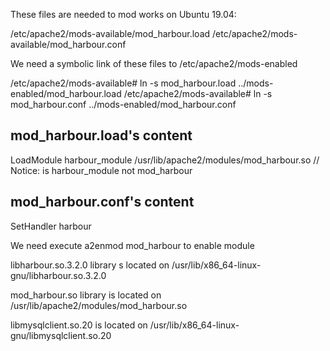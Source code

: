 These files are needed to mod works on Ubuntu 19.04:

/etc/apache2/mods-available/mod_harbour.load
/etc/apache2/mods-available/mod_harbour.conf

We need a symbolic link of these files to /etc/apache2/mods-enabled

/etc/apache2/mods-available# ln -s mod_harbour.load ../mods-enabled/mod_harbour.load
/etc/apache2/mods-available# ln -s mod_harbour.conf ../mods-enabled/mod_harbour.conf

mod_harbour.load's content
--------------------------

LoadModule harbour_module /usr/lib/apache2/modules/mod_harbour.so  // Notice: is harbour_module not mod_harbour

mod_harbour.conf's content
--------------------------

<IfModule mod_harbour.c>
        <FilesMatch "\.(prg)$">
                SetHandler harbour
        </FilesMatch>
</IfModule>


We need execute a2enmod mod_harbour to enable module

libharbour.so.3.2.0 library s located on /usr/lib/x86_64-linux-gnu/libharbour.so.3.2.0

mod_harbour.so library is located on /usr/lib/apache2/modules/mod_harbour.so

libmysqlclient.so.20 is located on /usr/lib/x86_64-linux-gnu/libmysqlclient.so.20

